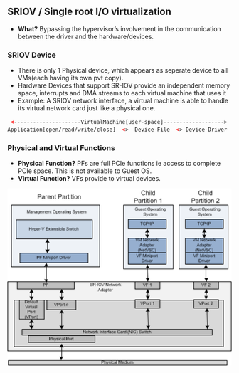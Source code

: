 ## SRIOV / Single root I/O virtualization
- **What?** Bypassing the hypervisor’s involvement in the communication between the driver and the hardware/devices.
### SRIOV Device
  - There is only 1 Physical device, which appears as seperate device to all VMs(each having its own pvt copy).
  - Hardware Devices that support SR-IOV provide an independent memory space, interrupts and DMA streams to each virtual machine that uses it
  - Example: A SRIOV network interface, a virtual machine is able to handle its virtual network card just like a physical one. 
```html
 <---------------------VirtualMachine[user-space]------------------->
Application[open/read/write/close]  <>  Device-File  <> Device-Driver        Hardware-Device(Disk)
```

### Physical and Virtual Functions
- **Physical Function?** PFs are full PCIe functions ie access to complete PCIe space. This is not available to Guest OS.
- **Virtual Function?** VFs provide to virtual devices.

<img src=./sriovarchitecture.png width=800 />
